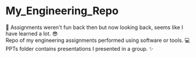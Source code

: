 # My_Engineering_Repo
📝 Assignments weren't fun back then but now looking back, seems like I have learned a lot. 😎  
Repo of my engineering assignments performed using software or tools. 💻   
PPTs folder contains presentations I presented in a group. ✨ 
